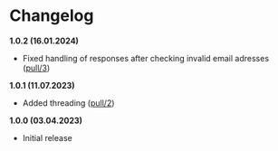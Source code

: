 # Changelog

**1.0.2 (16.01.2024)**

- Fixed handling of responses after checking invalid email adresses ([pull/3](https://github.com/sse-secure-systems/TeamsEnum/pull/3))

**1.0.1 (11.07.2023)**

- Added threading ([pull/2](https://github.com/sse-secure-systems/TeamsEnum/pull/2))

**1.0.0 (03.04.2023)**

- Initial release
